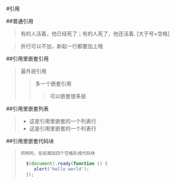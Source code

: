 #引用

##普通引用

> 有的人活着，他已经死了；有的人死了，他还活着. [大于号+空格]

> 折行可以不加，新起一行都要加上哦

##引用里嵌套引用

> 最外层引用
> > 多一个嵌套引用
> > > 可以嵌套很多层

##引用里嵌套列表

> + 这是引用里嵌套的一个列表行
> + 这是引用里嵌套的一个列表行

##引用里嵌套代码块

>     同样的，在前面加四个空格形成代码块
>  
> ```javascript
>   $(document).ready(function () {
>      alert('hello world');
>   });
>```